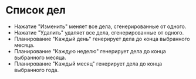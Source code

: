 # Список дел
- Нажатие "Изменить" меняет все дела, сгенерированные от одного.
- Нажатие "Удалить" удаляет все дела, сгенерированные от одного.
- Планирование "Каждый день" генерирует дела до конца выбранного месяца.
- Планирование "Каждую неделю" генерирует дела до конца выбранного месяца.
- Планирование "Каждый месяц" генерирует дела до конца выбранного года.
